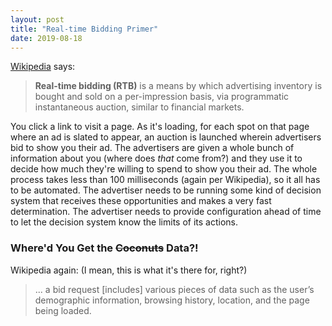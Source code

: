 ```yaml
---
layout: post
title: "Real-time Bidding Primer"
date: 2019-08-18
---
```


[Wikipedia](https://en.wikipedia.org/wiki/Real-time_bidding) says:
> **Real-time bidding (RTB)** is a means by which advertising inventory is bought and sold on a
> per-impression basis, via programmatic instantaneous auction, similar to financial markets.

You click a link to visit a page. As it's loading, for each spot on
that page where an ad is slated to appear, an auction is launched wherein advertisers bid to show you their
ad. The advertisers are given a whole bunch of information about you (where does _that_ come from?) and they
use it to decide how much they're willing to spend to show you their ad. The whole process takes less than 100
milliseconds (again per Wikipedia), so it all has to be automated. The advertiser needs to be running some
kind of decision system that receives these opportunities and makes a very fast determination. The advertiser
needs to provide configuration ahead of time to let the decision system know the limits of its actions.


### Where'd You Get the ~~Coconuts~~ Data?!

Wikipedia again: (I mean, this is what it's there for, right?)
> ... a bid request [includes] various pieces of data such as the user’s demographic information,
> browsing history, location, and the page being loaded.
